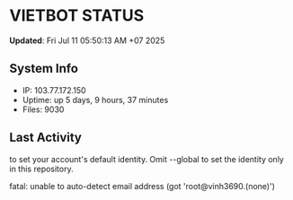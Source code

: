 # VIETBOT STATUS
**Updated**: Fri Jul 11 05:50:13 AM +07 2025

## System Info
- IP: 103.77.172.150
- Uptime: up 5 days, 9 hours, 37 minutes
- Files: 9030

## Last Activity

to set your account's default identity.
Omit --global to set the identity only in this repository.

fatal: unable to auto-detect email address (got 'root@vinh3690.(none)')
